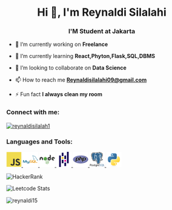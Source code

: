 <h1 align="center">Hi 👋, I'm Reynaldi Silalahi</h1>
<h3 align="center">I'M Student at Jakarta</h3>

- 🔭 I’m currently working on **Freelance**

- 🌱 I’m currently learning **React,Phyton,Flask,SQL,DBMS**

- 👯 I’m looking to collaborate on **Data Science**

- 📫 How to reach me **Reynaldisilalahi09@gmail.com**

- ⚡ Fun fact **I always clean my room**

<h3 align="left">Connect with me:</h3>
<p align="left">
<a href="https://www.hackerrank.com/reynaldisilalah1" target="blank"><img align="center" src="https://raw.githubusercontent.com/rahuldkjain/github-profile-readme-generator/master/src/images/icons/Social/hackerrank.svg" alt="reynaldisilalah1" height="30" width="40" /></a>
</p>

<h3 align="left">Languages and Tools:</h3>
<p align="left"> <a href="https://developer.mozilla.org/en-US/docs/Web/JavaScript" target="_blank" rel="noreferrer"> <img src="https://raw.githubusercontent.com/devicons/devicon/master/icons/javascript/javascript-original.svg" alt="javascript" width="40" height="40"/> </a> <a href="https://www.mysql.com/" target="_blank" rel="noreferrer"> <img src="https://raw.githubusercontent.com/devicons/devicon/master/icons/mysql/mysql-original-wordmark.svg" alt="mysql" width="40" height="40"/> </a> <a href="https://nodejs.org" target="_blank" rel="noreferrer"> <img src="https://raw.githubusercontent.com/devicons/devicon/master/icons/nodejs/nodejs-original-wordmark.svg" alt="nodejs" width="40" height="40"/> </a> <a href="https://pandas.pydata.org/" target="_blank" rel="noreferrer"> <img src="https://raw.githubusercontent.com/devicons/devicon/2ae2a900d2f041da66e950e4d48052658d850630/icons/pandas/pandas-original.svg" alt="pandas" width="40" height="40"/> </a> <a href="https://www.php.net" target="_blank" rel="noreferrer"> <img src="https://raw.githubusercontent.com/devicons/devicon/master/icons/php/php-original.svg" alt="php" width="40" height="40"/> </a> <a href="https://www.postgresql.org" target="_blank" rel="noreferrer"> <img src="https://raw.githubusercontent.com/devicons/devicon/master/icons/postgresql/postgresql-original-wordmark.svg" alt="postgresql" width="40" height="40"/> </a> <a href="https://www.python.org" target="_blank" rel="noreferrer"> <img src="https://raw.githubusercontent.com/devicons/devicon/master/icons/python/python-original.svg" alt="python" width="40" height="40"/> </a> </p>

![HackerRank](https://img.shields.io/badge/HackerRank-username-brightgreen)

![Leetcode Stats](https://leetcard.jacoblin.cool/arrreey?ext=contest)

<p><img align="center" src="https://github-readme-streak-stats.herokuapp.com/?user=reynaldi15&" alt="reynaldi15" /></p>
